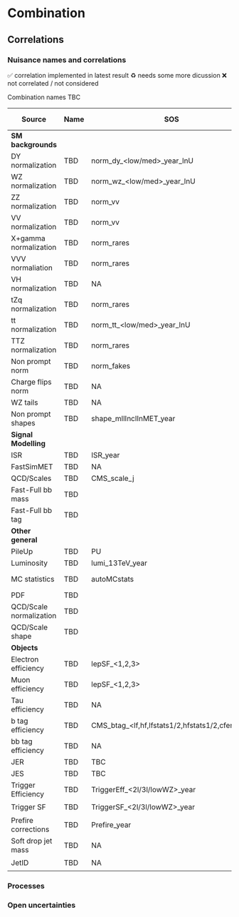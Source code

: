 # Combination

## Correlations

### Nuisance names and correlations

:white_check_mark: correlation implemented in latest result
:recycle: needs some more dicussion
:x: not correlated / not considered

Combination names TBC

|	Source	|	Name	|	SOS	|	ZEdge	|	WH	|	ML	|	4b	|	hadronic WX (SUS-21-002)	|	Comment	|	Correlation implemented	|
|	---	|	---	|	---	|	---	|	---	|	---	| --- | --- |	---	|	---	|				
|	**SM backgrounds**																			
|	DY normalization	|	TBD	|	norm_dy_<low/med>_year_lnU	|		|		|	NA	|	NA	|	:x:	|		|		|
|	WZ normalization	|	TBD	|	norm_wz_<low/med>_year_lnU	|		|		|	normWZ_ML	|	NA	|	:x:	|		|		|
|	ZZ normalization	|	TBD	|	norm_vv	|		|		|	normZZ_ML	|	NA	|	:x:	|		|		|
|	VV normalization	|	TBD	|	norm_vv	|		|		|	NA	|	NA	|	SyDiBosonXsec	|		|		|
|	X+gamma normalization	|	TBD	|	norm_rares	|		|		|	normconvs_ML	|	NA	|	:x:	|		|		|
|	VVV normaliation	|	TBD	|	norm_rares	|		|		|	normVVV_ML	|	NA	|	:x:	|		|		|
|	VH normalization	|	TBD	|	NA	|		|		|	normVH_ML	|	NA	|	:x:	|		|		|
|	tZq normalization	|	TBD	|	norm_rares	|		|		|	normtZq_ML	|	NA	|	:x:	|		|		|
|	tt normalization	|	TBD	|	norm_tt_<low/med>_year_lnU	|		|		|	NA	|	NA	|	SyTopXsec	|		|		|
|	TTZ normalization	|	TBD	|	norm_rares	|		|		|	normTTX_ML	|	NA	|	:x:	|		|		|
|	Non prompt norm	|	TBD	|	norm_fakes	|		|		|	fakes_ML	|	NA	|	:x:	|		|		|
|	Charge flips norm	|	TBD	|	NA	|		|		|	flips_ML	|	NA	|	:x:	|		|		|
|	WZ tails	|	TBD	|	NA	|		|		|	shapeWZ_ML	|	NA	|	:x:	|		|		|
|	Non prompt shapes	|	TBD	|	shape_mllInclInMET_year	|		|		|	NA	|		|	:x:	|		|		|
|	**Signal Modelling**																			
|	ISR	|	TBD	|	ISR_year	|		|		|	sigISR_ML	|	ISRSyst	|	SyISR	|		|		|
|	FastSimMET	|	TBD	|	NA	|		|		|	sigMET_ML	|	SignalMETFastSIM	|	SyFastMET	|		|		|
|	QCD/Scales	|	TBD	|	CMS_scale_j	|		|		|	sigPDF_ML	|	SignalScale	|	SyScaleShape	|		|		|
|	Fast-Full bb mass	|	TBD	|		|		|		|		|		|	SyFastHmass	|		|		|
|	Fast-Full bb tag	|	TBD	|		|		|		|		|		|	SyFastHTag	|		|		|
|	**Other general**																			
|	PileUp	|	TBD	|	PU	|		|		|	PUW_ML	|	SignalPU	|	SyOthers	|		|		|
|	Luminosity	|	TBD	|	lumi_13TeV_year	|		|		|	lumi_<year,XY,length,bbd,dbeta,ghosts,calib>_ML	|	LumiSyst	|	SyLumi	|		|		|
|	MC statistics	|	TBD	|	autoMCstats	|		|		|	autoMCstats	|	SignalStat<1/2/3>\_<1H/2H>,  stat\_[binname]	|	st*	|		|		|
|	PDF	|	TBD	|		|		|		|		|		|	SyOthers	|		|		|
|	QCD/Scale normalization	|	TBD	|		|		|		|		|		|	SyScaleNorm	|		|		|
|	QCD/Scale shape	|	TBD	|		|		|		|		|		|	SyScaleShape	|		|		|
|	**Objects**																			
|	Electron efficiency	|	TBD	|	lepSF_<1,2,3>	|		|		|	LepSFEl_ML	|	NA	|	SyLepSF	|		|		|
|	Muon efficiency	|	TBD	|	lepSF_<1,2,3>	|		|		|		|	NA	|	SyLepSF	|		|		|
|	Tau efficiency	|	TBD	|	NA	|		|		|	LepSFTau_ML	|	NA	|	:x:	|		|		|
|	b tag efficiency	|	TBD	|	CMS_btag_<lf,hf,lfstats1/2,hfstats1/2,cferr1/2>	|		|		|	btag_<HF,LF>_ML	|	Signal<BC/UDSG>Tag[FastSIM]	|	SyPOGbTag	|		|		|
|	bb tag efficiency	|	TBD	|	NA	|		|		|	NA	|	Signal[Fast]BBTag	|	SyPOGbbVsL	|		|		|
|	JER	|	TBD	|	TBC	|		|		|	NA (applied with JES)	|	SignalJER	|	SyOthers	|		|		|
|	JES	|	TBD	|	TBC	|		|		|	JES<year,CORR>_ML	|	SignalJEC	|	SyOthers	|		|		|
|	Trigger Efficiency	|	TBD	|	TriggerEff_<2l/3l/lowWZ>_year	|		|		|	trigeffstat<bias,stat_year>_ML	|	TrigSyst	|	SyTrigger	|		|		|
|	Trigger SF	|	TBD	|	TriggerSF_<2l/3l/lowWZ>_year	|		|		|	NA	|	NA	|	:question:	|		|		|
|	Prefire corrections	|	TBD	|	Prefire_year	|		|		|	NA	|	SignalPrefire	|	:x:	|		|		|
|	Soft drop jet mass	|	TBD	|	NA	|		|		|	NA	|	SignalRes, SignalFastMass	|	SyJMR	|		|		|
|	JetID	|	TBD	|	NA	|		|		|	NA	|	SignalJetID	|	:question:	|		|		|

### Processes

### Open uncertainties
